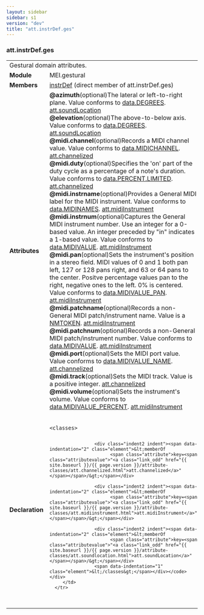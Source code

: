 ```yaml
---
layout: sidebar
sidebar: s1
version: "dev"
title: "att.instrDef.ges"
---
```

<div class="classSpec att">
   <h3 id="att.instrDef.ges">att.instrDef.ges</h3>
   <table class="wovenodd">
      <tr>
         <td colspan="2" class="wovenodd-col2">Gestural domain attributes.</td>
      </tr>
      <tr>
         <td class="wovenodd-col1"><strong>Module</strong></td>
         <td class="wovenodd-col2">MEI.gestural</td>
      </tr>
      <tr>
         <td class="wovenodd-col1"><strong>Members</strong></td>
         <td class="wovenodd-col2">
            <div class="parent">
               <div><a class="link_odd_elementSpec" href="{{ site.baseurl }}/{{ page.version }}/elements/instrdef.html">instrDef</a> (direct member of att.instrDef.ges)
               </div>
            </div>
         </td>
      </tr>
      <tr>
         <td class="wovenodd-col1"><strong>Attributes</strong></td>
         <td class="wovenodd-col2">
            <div class="attributeDef"><span class="attribute"><strong>@azimuth</strong></span><span class="attributeUsage">(optional)</span><span class="attributeDesc">The lateral or left-to-right plane.</span>
               Value conforms to <a class="link_odd_classSpec" href="{{ site.baseurl }}/{{ page.version }}/data-types/data.degrees.html">data.DEGREES</a>.
               <span class="attributeClasses"><a class="link_odd" href="{{ site.baseurl }}/{{ page.version }}/attribute-classes/att.soundlocation.html">att.soundLocation</a></span></div>
            <div class="attributeDef"><span class="attribute"><strong>@elevation</strong></span><span class="attributeUsage">(optional)</span><span class="attributeDesc">The above-to-below axis.</span>
               Value conforms to <a class="link_odd_classSpec" href="{{ site.baseurl }}/{{ page.version }}/data-types/data.degrees.html">data.DEGREES</a>.
               <span class="attributeClasses"><a class="link_odd" href="{{ site.baseurl }}/{{ page.version }}/attribute-classes/att.soundlocation.html">att.soundLocation</a></span></div>
            <div class="attributeDef"><span class="attribute"><strong>@midi.channel</strong></span><span class="attributeUsage">(optional)</span><span class="attributeDesc">Records a MIDI channel value.</span>
               Value conforms to <a class="link_odd_classSpec" href="{{ site.baseurl }}/{{ page.version }}/data-types/data.midichannel.html">data.MIDICHANNEL</a>.
               <span class="attributeClasses"><a class="link_odd" href="{{ site.baseurl }}/{{ page.version }}/attribute-classes/att.channelized.html">att.channelized</a></span></div>
            <div class="attributeDef"><span class="attribute"><strong>@midi.duty</strong></span><span class="attributeUsage">(optional)</span><span class="attributeDesc">Specifies the 'on' part of the duty cycle as a percentage of a note's duration.</span>
               Value conforms to <a class="link_odd_classSpec" href="{{ site.baseurl }}/{{ page.version }}/data-types/data.percent.limited.html">data.PERCENT.LIMITED</a>.
               <span class="attributeClasses"><a class="link_odd" href="{{ site.baseurl }}/{{ page.version }}/attribute-classes/att.channelized.html">att.channelized</a></span></div>
            <div class="attributeDef"><span class="attribute"><strong>@midi.instrname</strong></span><span class="attributeUsage">(optional)</span><span class="attributeDesc">Provides a General MIDI label for the MIDI instrument.</span>
               Value conforms to <a class="link_odd_classSpec" href="{{ site.baseurl }}/{{ page.version }}/data-types/data.midinames.html">data.MIDINAMES</a>.
               <span class="attributeClasses"><a class="link_odd" href="{{ site.baseurl }}/{{ page.version }}/attribute-classes/att.midiinstrument.html">att.midiInstrument</a></span></div>
            <div class="attributeDef"><span class="attribute"><strong>@midi.instrnum</strong></span><span class="attributeUsage">(optional)</span><span class="attributeDesc">Captures the General MIDI instrument number. Use an integer for a 0-based value. An
                  integer preceded by "in" indicates a 1-based value.</span>
               Value conforms to <a class="link_odd_classSpec" href="{{ site.baseurl }}/{{ page.version }}/data-types/data.midivalue.html">data.MIDIVALUE</a>.
               <span class="attributeClasses"><a class="link_odd" href="{{ site.baseurl }}/{{ page.version }}/attribute-classes/att.midiinstrument.html">att.midiInstrument</a></span></div>
            <div class="attributeDef"><span class="attribute"><strong>@midi.pan</strong></span><span class="attributeUsage">(optional)</span><span class="attributeDesc">Sets the instrument's position in a stereo field. MIDI values of 0 and 1 both pan
                  left, 127 or 128 pans right, and 63 or 64 pans to the center. Positve percentage values
                  pan to the right, negative ones to the left. 0% is centered.</span>
               Value conforms to <a class="link_odd_classSpec" href="{{ site.baseurl }}/{{ page.version }}/data-types/data.midivalue_pan.html">data.MIDIVALUE_PAN</a>.
               <span class="attributeClasses"><a class="link_odd" href="{{ site.baseurl }}/{{ page.version }}/attribute-classes/att.midiinstrument.html">att.midiInstrument</a></span></div>
            <div class="attributeDef"><span class="attribute"><strong>@midi.patchname</strong></span><span class="attributeUsage">(optional)</span><span class="attributeDesc">Records a non-General MIDI patch/instrument name.</span>
               Value is a <a target="_blank" href="https://www.w3.org/TR/xmlschema11-2/#NMTOKEN">NMTOKEN</a>.
               <span class="attributeClasses"><a class="link_odd" href="{{ site.baseurl }}/{{ page.version }}/attribute-classes/att.midiinstrument.html">att.midiInstrument</a></span></div>
            <div class="attributeDef"><span class="attribute"><strong>@midi.patchnum</strong></span><span class="attributeUsage">(optional)</span><span class="attributeDesc">Records a non-General MIDI patch/instrument number.</span>
               Value conforms to <a class="link_odd_classSpec" href="{{ site.baseurl }}/{{ page.version }}/data-types/data.midivalue.html">data.MIDIVALUE</a>.
               <span class="attributeClasses"><a class="link_odd" href="{{ site.baseurl }}/{{ page.version }}/attribute-classes/att.midiinstrument.html">att.midiInstrument</a></span></div>
            <div class="attributeDef"><span class="attribute"><strong>@midi.port</strong></span><span class="attributeUsage">(optional)</span><span class="attributeDesc">Sets the MIDI port value.</span>
               Value conforms to <a class="link_odd_classSpec" href="{{ site.baseurl }}/{{ page.version }}/data-types/data.midivalue_name.html">data.MIDIVALUE_NAME</a>.
               <span class="attributeClasses"><a class="link_odd" href="{{ site.baseurl }}/{{ page.version }}/attribute-classes/att.channelized.html">att.channelized</a></span></div>
            <div class="attributeDef"><span class="attribute"><strong>@midi.track</strong></span><span class="attributeUsage">(optional)</span><span class="attributeDesc">Sets the MIDI track.</span>
               Value is a positive integer.
               <span class="attributeClasses"><a class="link_odd" href="{{ site.baseurl }}/{{ page.version }}/attribute-classes/att.channelized.html">att.channelized</a></span></div>
            <div class="attributeDef"><span class="attribute"><strong>@midi.volume</strong></span><span class="attributeUsage">(optional)</span><span class="attributeDesc">Sets the instrument's volume.</span>
               Value conforms to <a class="link_odd_classSpec" href="{{ site.baseurl }}/{{ page.version }}/data-types/data.midivalue_percent.html">data.MIDIVALUE_PERCENT</a>.
               <span class="attributeClasses"><a class="link_odd" href="{{ site.baseurl }}/{{ page.version }}/attribute-classes/att.midiinstrument.html">att.midiInstrument</a></span></div>
         </td>
      </tr>
      <tr>
         <td class="wovenodd-col1"><strong>Declaration</strong></td>
         <td class="wovenodd-col2">
            <div class="code" xml:space="preserve" data-lang="ODD"><code>
                  <div class="indent1 indent"><span data-indentation="1" class="element">&lt;classes&gt;</span>
                     
                     <div class="indent2 indent"><span data-indentation="2" class="element">&lt;memberOf
                           <span class="attribute">key=<span class="attributevalue">"<a class="link_odd" href="{{ site.baseurl }}/{{ page.version }}/attribute-classes/att.channelized.html">att.channelized</a>"</span></span>/&gt;</span></div>
                     
                     <div class="indent2 indent"><span data-indentation="2" class="element">&lt;memberOf
                           <span class="attribute">key=<span class="attributevalue">"<a class="link_odd" href="{{ site.baseurl }}/{{ page.version }}/attribute-classes/att.midiinstrument.html">att.midiInstrument</a>"</span></span>/&gt;</span></div>
                     
                     <div class="indent2 indent"><span data-indentation="2" class="element">&lt;memberOf
                           <span class="attribute">key=<span class="attributevalue">"<a class="link_odd" href="{{ site.baseurl }}/{{ page.version }}/attribute-classes/att.soundlocation.html">att.soundLocation</a>"</span></span>/&gt;</span></div>
                     <span data-indentation="1" class="element">&lt;/classes&gt;</span></div></code></div>
         </td>
      </tr>
   </table>
</div>